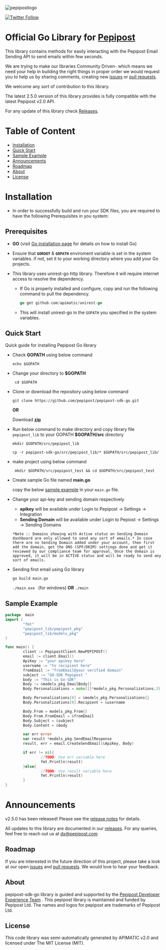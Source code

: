![pepipostlogo](https://pepipost.com/assets/img/pepipost-footLogo.png)

[![Twitter Follow](https://img.shields.io/twitter/follow/pepi_post.svg?style=social&label=Follow)](https://twitter.com/pepi_post)

# Official Go Library for [Pepipost](http://www.pepipost.com/?utm_campaign=GitHubSDK&utm_medium=GithubSDK&utm_source=GithubSDK)

This library contains methods for easily interacting with the Pepipost Email Sending API to send emails within few seconds.

We are trying to make our libraries Community Driven- which means we need your help in building the right things in proper order we would request you to help us by sharing comments, creating new [issues](https://github.com/pepipost/pepipost-sdk-go/issues) or [pull requests](https://github.com/pepipost/pepipost-sdk-go/pulls).

We welcome any sort of contribution to this library.

The latest 2.5.0 version of this library provides is fully compatible with the latest Pepipost v2.0 API.

For any update of this library check [Releases](https://github.com/pepipost/pepipost-sdk-go/releases).

# Table of Content
  
* [Installation](#installation)
* [Quick Start](#quick-start)
* [Sample Example](#example)
* [Announcements](#announcements)
* [Roadmap](#roadmap)
* [About](#about)
* [License](#license)

<a name="installation"></a>
# Installation

* In order to successfully build and run your SDK files, you are required to have the following Prerequisites in you system:

<a name="prereq"></a>
## Prerequisites

* **GO** (visit [Go installation page](https://golang.org/doc/install) for details on how to install Go)
* Ensure that **```GOROOT```** & **```GOPATH```** enviroment variable is set in the system variables. if not, set it to your working directory where you add your Go projects.
* This library uses unirest-go http library. Therefore it will require internet access to resolve the dependency.
  
  * If Go is properly installed and configure, copy and run the following command to pull the dependency.
  
    ```Go
    go get github.com/apimatic/unirest-go
    ```
    
  * This will install unirest-go in the ```GOPATH``` you specified in the system variables.

<a name='quick-start'></a>
## Quick Start

Quick guide for installing Pepipost Go library 

* Check **GOPATH** using below command

  ``` echo $GOPATH ```

* Change your directory to **$GOPATH** 
  
  ``` cd $GOPATH```
  
* Clone or download the repository using below command

  ``` git clone https://github.com/pepipost/pepipost-sdk-go.git ```
  
  **OR**
  
  Download **[zip](https://github.com/pepipost/pepipost-sdk-go/archive/master.zip)**

* Run below command to make directory and copy library file ```pepipost_lib``` to your GOPATH **$GOPATH/src** directory 

  ``` mkdir $GOPATH/src/pepipost_lib ```

  ``` cp -r pepipost-sdk-go/src/pepipost_lib/* $GOPATH/src/pepipost_lib/ ```

* make project using below command 

  ```  mkdir $GOPATH/src/pepipost_test && cd $GOPATH/src/pepipost_test ```

* Create sample Go file named **main.go**

  copy the below [sample example](#example) in your ```main.go``` file.
  
* Change your api-key and sending domain respectively

    * **apikey** will be available under Login to Pepipost -> Settings -> Integration  
    * **Sending Domain** will be available under Login to Pepiost -> Settings -> Sending Domains 
  
    ```
  *Note :: Domains showing with Active status on Sending Domain dashboard are only allowed to send any sort of emails.* In case there are no Sending Domain added under your account, then first add the domain, get the DNS (SPF/DKIM) settings done and get it reviewed by our compliance team for approval. Once the domain is approved, it will be in ACTIVE status and will be ready to send any sort of emails. 
    ```
* Sending first email using Go library

  ```go build main.go```
  
  ```./main.exe ``` (for windows) **OR** ```./main```
 

<a name='example'></a>
## Sample Example  

```Go
package  main
import (
        "fmt"
        "pepipost_lib/pepipost_pkg"
        "pepipost_lib/models_pkg"
)

func main() {
        client := PepipostClient.NewPEPIPOST()
        email := client.Email()
        ApiKey := "your apikey here"
        username := "to recipient here"
        fromEmail := "fromEmail@your verified domain"
        subject := "GO-SDK Pepipost "
        body := "This is Go-SDK"
        Body := &models_pkg.EmailBody{}
        Body.Personalizations = make([]*models_pkg.Personalizations,3)

        Body.Personalizations[0] = &models_pkg.Personalizations{}
        Body.Personalizations[0].Recipient = &username

        Body.From = models_pkg.From{}
        Body.From.FromEmail = &fromEmail
        Body.Subject = &subject
        Body.Content = &body

        var err error
        var result *models_pkg.SendEmailResponse
        result, err = email.CreateSendEmail(&ApiKey, Body)

        if err != nil{
                //TODO: Use err variable here
                fmt.Println(result)
        }else{
                //TODO: Use result variable here
                fmt.Println(result)
        }
}
```

<a name="announcements"></a>
# Announcements

v2.5.0 has been released! Please see the [release notes](https://github.com/pepipost/pepipost-sdk-go/releases/) for details.

All updates to this library are documented in our [releases](https://github.com/pepipost/pepipost-sdk-go/releases). For any queries, feel free to reach out us at dx@pepipost.com

<a name="roadmap"></a>
## Roadmap

If you are interested in the future direction of this project, please take a look at our open [issues](https://github.com/pepipost/pepipost-sdk-go/issues) and [pull requests](https://github.com/pepipost/pepipost-sdk-go/pulls). We would love to hear your feedback.

<a name="about"></a>
## About
pepipost-sdk-go library is guided and supported by the [Pepipost Developer Experience Team](https://github.com/orgs/pepipost/teams/pepis/members) .
This pepipost library is maintained and funded by Pepipost Ltd. The names and logos for pepipost are trademarks of Pepipost Ltd.

<a name="license"></a>
## License
This code library was semi-automatically generated by APIMATIC v2.0 and licensed under The MIT License (MIT).



